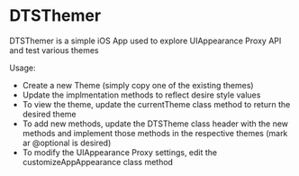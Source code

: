 DTSThemer
=========

DTSThemer is a simple iOS App used to explore UIAppearance Proxy API  and test various themes

Usage:

* Create a new Theme (simply copy one of the existing themes)
* Update the implmentation methods to reflect desire style values
* To view the theme, update the currentTheme class method to return the desired theme
* To add new methods, update the DTSTheme class header with the new methods and implement those methods in the respective themes (mark ar @optional is desired)
* To modify the UIAppearance Proxy settings, edit the customizeAppAppearance class method
